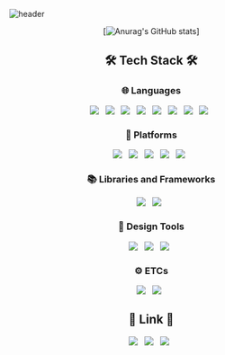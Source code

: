 ![header](https://capsule-render.vercel.app/api?type=waving&color=auto&height=300&section=header&text=SunKyu%20Choi%20(luke0408)&fontSize=70)

<div align=center>

[![Anurag's GitHub stats](https://github-readme-stats.vercel.app/api?username=luke0408&show_icons=true&theme=radical)]

</div>

<h2 align="center"><b>🛠️ Tech Stack 🛠️</b></h3>

<h3 align="center"><b>🌐 Languages</b></h3>

<p align="center">
<img src="https://img.shields.io/badge/c++-00599C?style=flat-square&logo=c%2B%2B&logoColor=white"/> &nbsp 
<img src="https://img.shields.io/badge/c-00599C?style=flat-square&logo=c&logoColor=white"/> &nbsp 
<img src="https://img.shields.io/badge/Python-3776AB?style=flat-square&logo=Python&logoColor=white"/> &nbsp
<img src="https://img.shields.io/badge/%20JAVA%20-FF9A00?style=flat-square&logo=&logoColor=white"/> &nbsp 
<img src="https://img.shields.io/badge/HTML5-E34F26?style=flat-square&logo=HTML5&logoColor=white"/> &nbsp
<img src="https://img.shields.io/badge/CSS3-1572B6?style=flat-square&logo=CSS3&logoColor=white"/> &nbsp
<img src="https://img.shields.io/badge/JavaScript-1F2724?style=flat-square&logo=JavaScript&logoColor=F7DF1E"/> &nbsp
<img src="https://img.shields.io/badge/Markdown-000000?style=flat-square&logo=Markdown&logoColor=white"/> &nbsp
</p>

<h3 align="center"><b>💾 Platforms</b></h3>
<p align="center">
<img src="https://img.shields.io/badge/Windwos-0078D6?style=flat-square&logo=Windows&logoColor=white"/> &nbsp
<img src="https://img.shields.io/badge/Linux-FCC624?style=flat-square&logo=Linux&logoColor=white"/> &nbsp
<img src="https://img.shields.io/badge/Arduino-00979D?style=flat-square&logo=Arduino&logoColor=white"/> &nbsp
<img src="https://img.shields.io/badge/Anaconda-44A833?style=flat-square&logo=Anaconda&logoColor=white"/> &nbsp
<img src="https://img.shields.io/badge/Jupyter-F37626?style=flat-square&logo=Jupyter&logoColor=white"/> &nbsp
</p>

<h3 align="center"><b>📚 Libraries and Frameworks</b></h3>
<p align="center">
<img src="https://img.shields.io/badge/Spring%20Boot-6DB33F?style=flat-square&logo=Spring%20Boot&logoColor=white"/> &nbsp
<img src="https://img.shields.io/badge/TensorFlow-FF6F00?style=flat-square&logo=TensorFlow&logoColor=white"/> &nbsp
</p>

<h3 align="center"><b>🎨 Design Tools</b></h3>
<p align="center">
<img src="https://img.shields.io/badge/Adobe%20Illustrator-FF9A00?style=flat-square&logo=Adobe%20Illustrator&logoColor=white"/> &nbsp
<img src="https://img.shields.io/badge/Adobe%20Premiere%20Pro-9999FF?style=flat-square&logo=Adobe%20Premiere%20Pro&logoColor=white"/> &nbsp
<img src="https://img.shields.io/badge/Adobe%20After%20Effects-1F305F?style=flat-square&logo=Adobe%20After%20Effects&logoColor=white"/> &nbsp
</p>

<h3 align="center"><b>⚙️ ETCs</b></h3>
<p align="center">
<img src="https://img.shields.io/badge/MySQL-4479A1?style=flat-square&logo=MySQL&logoColor=white"/> &nbsp
<img src="https://img.shields.io/badge/Nginx-009639?style=flat-square&logo=NGINX&logoColor=white"/> &nbsp
</p>

<h2 align="center"><b>👀 Link 🙌</b></h2>
<p align="center">
<a herf="mailto:snmsnm320@gmail.com" target="_blank"><img src="https://img.shields.io/badge/Email-EA4335?style=flat-square&logo=Gmail&logoColor=white"/></a> &nbsp
<a href="https://fascinated-carp-209.notion.site/SunKyu-Choi-s-PORTFOLIO-5acffd634cc6426280b9e8bf2861b0bd" target="_blank"><img src="https://img.shields.io/badge/PORTFOLIO(Korean)-000000?style=flat-square&logo=Notion&logoColor=white"/></a> &nbsp
<a href="https://github.com/luke0408" target="_self"><img src="https://img.shields.io/badge/GitHub-181717?style=flat-square&logo=GitHub&logoColor=white"/></a> &nbsp
